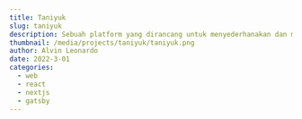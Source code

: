 ```yaml
---
title: Taniyuk
slug: taniyuk
description: Sebuah platform yang dirancang untuk menyederhanakan dan memberikan transparansi dalam proses penjualan karet oleh petani karet.
thumbnail: /media/projects/taniyuk/taniyuk.png
author: Alvin Leonardo
date: 2022-3-01
categories:
  - web
  - react
  - nextjs
  - gatsby
---
```

